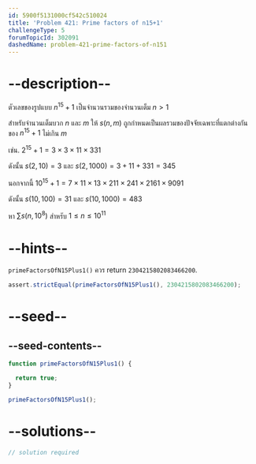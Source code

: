 ```yaml
---
id: 5900f5131000cf542c510024
title: 'Problem 421: Prime factors of n15+1'
challengeType: 5
forumTopicId: 302091
dashedName: problem-421-prime-factors-of-n151
---
```


# --description--

ตัวเลขของรูปแบบ $n^{15} + 1$ เป็นจำนวนรวมของจำนวนเต็ม $n > 1$

สำหรับจำนวนเต็มบวก $n$ และ $m$ ให้ $s(n, m)$ ถูกกำหนดเป็นผลรวมของปัจจัยเฉพาะที่แตกต่างกันของ $n^{15} + 1$ ไม่เกิน $m$

เช่น. $2^{15} + 1 = 3 × 3 × 11 × 331$

ดังนั้น $s(2, 10) = 3$ และ $s(2, 1000) = 3 + 11 + 331 = 345$

นอกจากนี้ ${10}^{15} + 1 = 7 × 11 × 13 × 211 × 241 × 2161 × 9091$

ดังนั้น $s(10, 100) = 31$ และ $s(10, 1000) = 483$

หา $\sum s(n, {10}^8)$ สำหรับ $1 ≤ n ≤ {10}^{11}$

# --hints--

`primeFactorsOfN15Plus1()` ควร return `2304215802083466200`.

```js
assert.strictEqual(primeFactorsOfN15Plus1(), 2304215802083466200);
```

# --seed--

## --seed-contents--

```js
function primeFactorsOfN15Plus1() {

  return true;
}

primeFactorsOfN15Plus1();
```

# --solutions--

```js
// solution required
```

